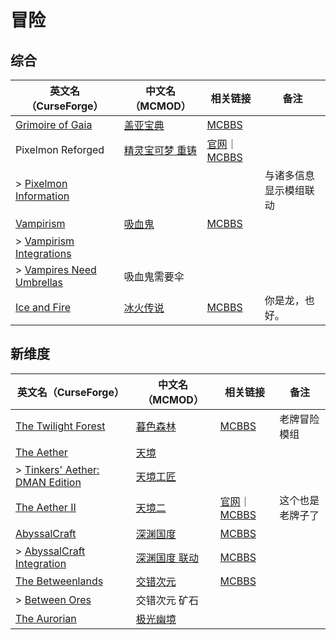# 冒险

## 综合

| 英文名（CurseForge）                                                                              | 中文名（MCMOD）                                         | 相关链接                                                                            | 备注                   |
| ------------------------------------------------------------------------------------------------- | ------------------------------------------------------- | ----------------------------------------------------------------------------------- | ---------------------- |
| [Grimoire of Gaia](https://www.curseforge.com/minecraft/mc-mods/grimoire-of-gaia)                 | [盖亚宝典](https://www.mcmod.cn/class/399.html)         | [MCBBS](https://www.mcbbs.net/thread-679274-1-1.html)                               |                        |
| Pixelmon Reforged                                                                                 | [精灵宝可梦 重铸](https://www.mcmod.cn/class/1190.html) | [官网](https://reforged.gg/)｜[MCBBS](https://www.mcbbs.net/thread-291020-1-1.html) |                        |
| > [Pixelmon Information](https://www.curseforge.com/minecraft/mc-mods/pixelmon-information)       |                                                         |                                                                                     | 与诸多信息显示模组联动 |
| [Vampirism](https://www.curseforge.com/minecraft/mc-mods/vampirism-become-a-vampire)              | [吸血鬼](https://www.mcmod.cn/class/930.html)           | [MCBBS](https://www.mcbbs.net/thread-771842-1-1.html)                               |                        |
| > [Vampirism Integrations](https://www.curseforge.com/minecraft/mc-mods/vampirism-integrations)   |                                                         |                                                                                     |                        |
| > [Vampires Need Umbrellas](https://www.curseforge.com/minecraft/mc-mods/vampires-need-umbrellas) | 吸血鬼需要伞                                            |                                                                                     |                        |
| [Ice and Fire](https://www.curseforge.com/minecraft/mc-mods/ice-and-fire-dragons)                 | [冰火传说](https://www.mcmod.cn/class/770.html)         | [MCBBS](https://www.mcbbs.net/thread-847008-1-1.html)                               | 你是龙，也好。         |

## 新维度

| 英文名（CurseForge）                                                                                        | 中文名（MCMOD）                                       | 相关链接                                                                                | 备注             |
| ----------------------------------------------------------------------------------------------------------- | ----------------------------------------------------- | --------------------------------------------------------------------------------------- | ---------------- |
| [The Twilight Forest](https://www.curseforge.com/minecraft/mc-mods/the-twilight-forest)                     | [暮色森林](https://www.mcmod.cn/class/61.html)        | [MCBBS](https://www.mcbbs.net/thread-733312-1-1.html)                                   | 老牌冒险模组     |
| [The Aether](https://www.curseforge.com/minecraft/mc-mods/the-aether)                                       | [天境](https://www.mcmod.cn/class/94.html)            |                                                                                         |                  |
| > [Tinkers' Aether: DMAN Edition](https://www.curseforge.com/minecraft/mc-mods/tinkers-aether-dman-edition) | [天境工匠](https://www.mcmod.cn/class/2160.html)      |                                                                                         |                  |
| [The Aether II](https://www.curseforge.com/minecraft/mc-mods/the-aether-ii)                                 | [天境二](https://www.mcmod.cn/class/1137.html)        | [官网](https://gildedgames.com/)｜[MCBBS](https://www.mcbbs.net/thread-797818-1-1.html) | 这个也是老牌子了 |
| [AbyssalCraft](https://www.curseforge.com/minecraft/mc-mods/abyssalcraft)                                   | [深渊国度](https://www.mcmod.cn/class/508.html)       | [MCBBS](https://www.mcbbs.net/thread-664279-1-1.html)                                   |                  |
| > [AbyssalCraft Integration](https://www.curseforge.com/minecraft/mc-mods/abyssalcraft-integration)         | [深渊国度 联动](https://www.mcmod.cn/class/1372.html) | [MCBBS](https://www.mcbbs.net/thread-672323-1-1.html)                                   |                  |
| [The Betweenlands](https://www.curseforge.com/minecraft/mc-mods/angry-pixel-the-betweenlands-mod)           | [交错次元](https://www.mcmod.cn/class/499.html)       | [MCBBS](https://www.mcbbs.net/thread-804242-1-1.html)                                   |                  |
| > [Between Ores](https://www.curseforge.com/minecraft/mc-mods/between-ores)                                 | 交错次元 矿石                                         |                                                                                         |                  |
| [The Aurorian](https://www.curseforge.com/minecraft/mc-mods/the-aurorian)                                   | [极光幽境](https://www.mcmod.cn/class/2383.html)      |                                                                                         |                  |
